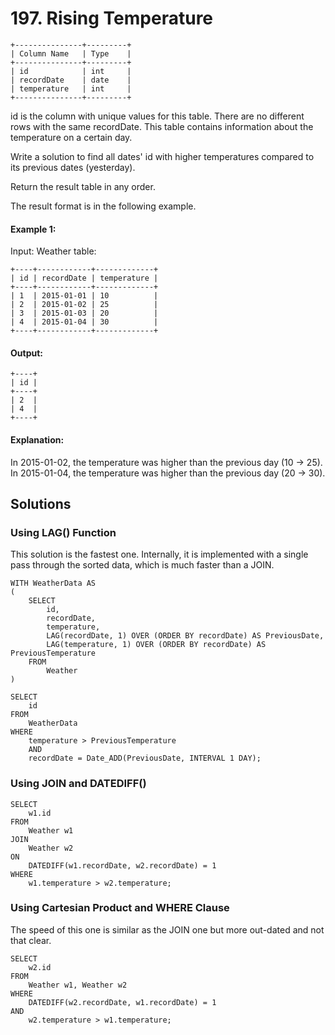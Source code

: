 # 197. Rising Temperature

```
+---------------+---------+
| Column Name   | Type    |
+---------------+---------+
| id            | int     |
| recordDate    | date    |
| temperature   | int     |
+---------------+---------+
```

id is the column with unique values for this table.
There are no different rows with the same recordDate.
This table contains information about the temperature on a certain day.
 

Write a solution to find all dates' id with higher temperatures compared to its previous dates (yesterday).

Return the result table in any order.

The result format is in the following example.

 

#### Example 1:

Input: 
Weather table:
```
+----+------------+-------------+
| id | recordDate | temperature |
+----+------------+-------------+
| 1  | 2015-01-01 | 10          |
| 2  | 2015-01-02 | 25          |
| 3  | 2015-01-03 | 20          |
| 4  | 2015-01-04 | 30          |
+----+------------+-------------+
```

#### Output: 
```
+----+
| id |
+----+
| 2  |
| 4  |
+----+
```

#### Explanation: 
In 2015-01-02, the temperature was higher than the previous day (10 -> 25).
In 2015-01-04, the temperature was higher than the previous day (20 -> 30).


## Solutions

### Using LAG() Function
This solution is the fastest one.
Internally, it is implemented with a single pass through the sorted data, which is much faster than a JOIN.

```
WITH WeatherData AS
(
    SELECT 
        id,
        recordDate,
        temperature,
        LAG(recordDate, 1) OVER (ORDER BY recordDate) AS PreviousDate,
        LAG(temperature, 1) OVER (ORDER BY recordDate) AS PreviousTemperature
    FROM 
        Weather
)

SELECT 
    id
FROM
    WeatherData
WHERE 
    temperature > PreviousTemperature
    AND
    recordDate = Date_ADD(PreviousDate, INTERVAL 1 DAY);
```


### Using JOIN and DATEDIFF()

```
SELECT 
    w1.id
FROM 
    Weather w1
JOIN 
    Weather w2
ON 
    DATEDIFF(w1.recordDate, w2.recordDate) = 1
WHERE 
    w1.temperature > w2.temperature;
```

### Using Cartesian Product and WHERE Clause
The speed of this one is similar as the JOIN one but more out-dated and not that clear.

```
SELECT 
    w2.id
FROM 
    Weather w1, Weather w2
WHERE 
    DATEDIFF(w2.recordDate, w1.recordDate) = 1 
AND 
    w2.temperature > w1.temperature;
```

